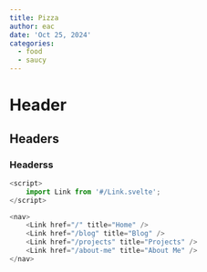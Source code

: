 ```yaml
---
title: Pizza
author: eac
date: 'Oct 25, 2024'
categories:
  - food
  - saucy
---
```


# Header

## Headers

### Headerss

```typescript
<script>
	import Link from '#/Link.svelte';
</script>

<nav>
	<Link href="/" title="Home" />
	<Link href="/blog" title="Blog" />
	<Link href="/projects" title="Projects" />
	<Link href="/about-me" title="About Me" />
</nav>
```

